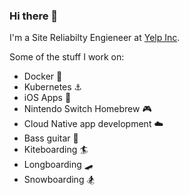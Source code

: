 ### Hi there 👋 

I'm a Site Reliabilty Engieneer at [Yelp Inc](https://yelp.com).

Some of the stuff I work on: 
- Docker 🐳
- Kubernetes ⚓️
- iOS Apps 📱
- Nintendo Switch Homebrew 🎮
- Cloud Native app development ☁️
- Bass guitar 🎸
- Kiteboarding 🏄
- Longboarding 🛹
- Snowboarding 🏂
<!--
**cuza/cuza** is a ✨ _special_ ✨ repository because its `README.md` (this file) appears on your GitHub profile.

Here are some ideas to get you started:

- 🔭 I’m currently working on ...
- 🌱 I’m currently learning ...
- 👯 I’m looking to collaborate on ...
- 🤔 I’m looking for help with ...
- 💬 Ask me about ...
- 📫 How to reach me: ...
- 😄 Pronouns: ...
- ⚡ Fun fact: ...
-->
